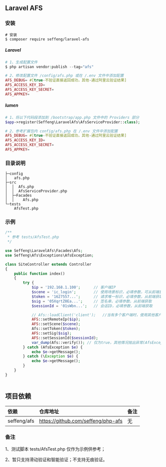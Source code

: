 ## Laravel AFS

### 安装

```shell
# 安装
$ composer require seffeng/laravel-afs
```

##### Laravel

```php
# 1、生成配置文件
$ php artisan vendor:publish --tag="afs"

# 2、修改配置文件 /config/afs.php 或在 /.env 文件中添加配置
AFS_DEBUG= #[true-不验证直接返回成功，其他-通过阿里云验证结果]
AFS_ACCESS_KEY_ID=
AFS_ACCESS_KEY_SECRET=
AFS_APPKEY=

```

##### lumen

```php
# 1、将以下代码段添加到 /bootstrap/app.php 文件中的 Providers 部分
$app->register(Seffeng\LaravelAfs\AfsServiceProvider::class);

# 2、参考扩展包内 config/afs.php 在 /.env 文件中添加配置
AFS_DEBUG= #[true-不验证直接返回成功，其他-通过阿里云验证结果]
AFS_ACCESS_KEY_ID=
AFS_ACCESS_KEY_SECRET=
AFS_APPKEY=

```

### 目录说明

```
├─config
│   afs.php
├─src
│  │  Afs.php
│  │  AfsServiceProvider.php
│  ├─Facades
│  │    Afs.php
└─tests
    AfsTest.php
```

### 示例

```php
/**
 * 参考 tests/AfsTest.php
 */

use Seffeng\LaravelAfs\Facades\Afs;
use Seffeng\Afs\Exceptions\AfsException;

class SiteController extends Controller
{
    public function index()
    {
        try {
            $ip = '192.168.1.100';      // 客户端IP
            $scene = 'ic_login';        // 使用场景标识，必填参数，可从前端获取 [ic_login, nc_activity_h5, ...]
            $token = '1627557...';      // 请求唯一标识，必填参数，从前端获取
            $sig = '05XqrtZ0Ea...';     // 签名串，必填参数，从前端获取
            $sessionId = '01sWbn...';   // 会话ID，必填参数，从前端获取

            // Afs::loadClient('client');   //当有多个客户端时，使用其他客户端
            AFS::setRemoteIp($ip);
            AFS::setScene($scene);
            Afs::setToken($token);
            AFS::setSig($sig);
            AFS::setSessionId($sessionId);
            var_dump(Afs::verify()); // 仅为true，其他情况抛出异常(AfsException)
        } catch (AfsException $e) {
            echo $e->getMessage();
        } catch (\Exception $e) {
            echo $e->getMessage();
        }
    }
}
    
```

## 项目依赖

| 依赖        | 仓库地址                           | 备注 |
| :---------- | :--------------------------------- | :--- |
| seffeng/afs | https://github.com/seffeng/php-afs | 无   |

### 备注

1、测试脚本 tests/AfsTest.php 仅作为示例供参考；

2、暂只支持滑动验证和智能验证；不支持无痕验证。



